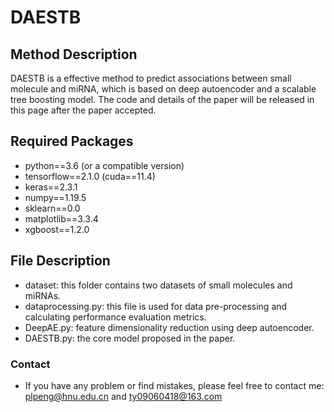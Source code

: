 # DAESTB

## Method Description 
DAESTB is a effective method to predict associations between small molecule and miRNA, which is based on deep autoencoder and a scalable tree boosting model. The code and details of the paper will be released in this page after the paper accepted.


## Required Packages

* python==3.6 (or a compatible version)
* tensorflow==2.1.0 (cuda==11.4)
* keras==2.3.1
* numpy==1.19.5
* sklearn==0.0
* matplotlib==3.3.4
* xgboost==1.2.0

## File Description
* dataset: this folder contains two datasets of small molecules and miRNAs.
* dataprocessing.py: this file is used for data pre-processing and calculating performance evaluation metrics.
* DeepAE.py: feature dimensionality reduction using deep autoencoder.
* DAESTB.py: the core model proposed in the paper.

### Contact
* If you have any problem or find mistakes, please feel free to contact me: plpeng@hnu.edu.cn and ty09060418@163.com




